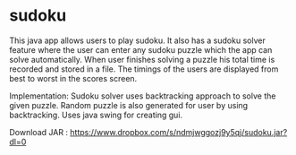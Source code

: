 # sudoku

This java app allows users to play sudoku. It also has a sudoku solver feature where the user can enter any sudoku puzzle which the app can solve automatically. When user finishes solving a puzzle his total time is recorded and stored in a file. The timings of the users are displayed from best to worst in the scores screen.

Implementation:
Sudoku solver uses backtracking approach to solve the given puzzle.
Random puzzle is also generated for user by using backtracking.
Uses java swing for creating gui.

Download JAR : https://www.dropbox.com/s/ndmjwggozj9y5qj/sudoku.jar?dl=0

